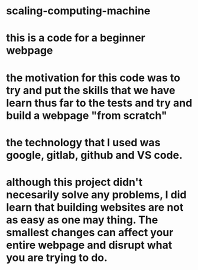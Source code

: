 # scaling-computing-machine
# this is a code for a beginner webpage
# the motivation for this code was to try and put the skills that we have learn thus far to the tests and try and build a webpage "from scratch"
# the technology that I used was google, gitlab, github and VS code.
# although this project didn't necesarily solve any problems, I did learn that building websites are not as easy as one may thing. The smallest changes can affect your entire webpage and disrupt what you are trying to do. 
